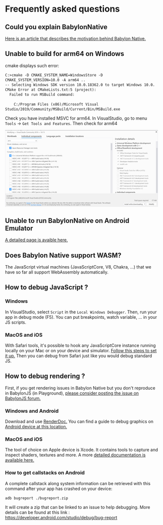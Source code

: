 # Frequently asked questions

## Could you explain BabylonNative

[Here is an article that describes the motivation behind Babylon Native.](https://babylonjs.medium.com/babylon-native-821f1694fffc)

## Unable to build for arm64 on Windows

cmake displays such error:
```
C:>cmake -D CMAKE_SYSTEM_NAME=WindowsStore -D CMAKE_SYSTEM_VERSION=10.0 -A arm64 ..
-- Selecting Windows SDK version 10.0.18362.0 to target Windows 10.0.
CMake Error at CMakeLists.txt:5 (project):
  Failed to run MSBuild command:

    C:/Program Files (x86)/Microsoft Visual Studio/2019/Community/MSBuild/Current/Bin/MSBuild.exe
```

Check you have installed MSVC for arm64. 
In VisualStudio, go to menu `Tools` -> `Get Tools and Features`. Then check for arm64

![msvc_arm64](Images/faq/msvc_arm64.png)

## Unable to run BabylonNative on Android Emulator

[A detailed page is avaible here.](AndroidEmulator.md)

## Does Babylon Native support WASM?

The JavaScript virtual machines (JavaScriptCore, V8, Chakra, ...) that we have so far all support WebAssembly automatically.

## How to debug JavaScript ?

### Windows

In VisualStudio, select `Script` in the `Local Windows Debugger`. Then, run your app in debug mode (F5). You can put breakpoints, watch variable, ... in your JS scripts.

### MacOS and iOS

With Safari tools, it's possible to hook any JavaScriptCore instance running locally on your Mac or on your device and simulator. [Follow this steps to set it up.](DebugJavascriptMacIOS.md)
Then you can debug from Safari just like you would debug standard JS.

## How to debug rendering ?

First, if you get rendering issues in Babylon Native but you don't reproduce in BabylonJS (in Playground), [please consider posting the issue on BabylonJS forum.](https://forum.babylonjs.com/)

### Windows and Android

Download and use [RenderDoc.](https://renderdoc.org/) You can find a guide to debug graphics on [Android device at this location.](https://renderdoc.org/docs/how/how_android_capture.html)

### MacOS and iOS

The tool of choice on Apple device is Xcode. It contains tools to capture and inspect shaders, textures and more. A more [detailed documentation is available here.](DebugRenderedFrameMetal.md)

### How to get callstacks on Android

A complete callstack along system information can be retrieved with this command after your app has crashed on your device:
```
adb bugreport ./bugreport.zip
```
It will create a zip that can be linked to an issue to help debugging.
More details can be found at this link : https://developer.android.com/studio/debug/bug-report